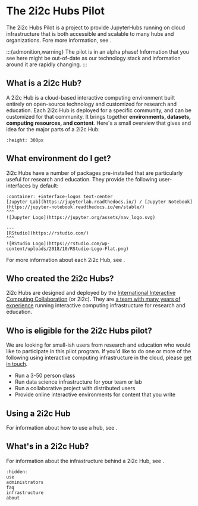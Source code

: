 # The 2i2c Hubs Pilot

The 2i2c Hubs Pilot is a project to provide JupyterHubs running on cloud infrastructure that is both accessible and scalable to many hubs and organizations. Fore more information, see [](about-the-project).

:::{admonition,warning} The pilot is in an alpha phase!
Information that you see here might be out-of-date as our technology stack and information around it are rapidly changing.
:::

## What is a 2i2c Hub?

A 2i2c Hub is a cloud-based interactive computing environment built entirely on open-source technology and customized for research and education. Each 2i2c Hub is deployed for a specific community, and can be customized for that community.
It brings together **environments, datasets, computing resources, and content**. Here's a small overview that gives and idea for the major parts of a 2i2c Hub:

```{image} https://2i2c.org/img/2i2c-hub-overview.png
:height: 300px
```

## What environment do I get?

2i2c Hubs have a number of packages pre-installed that are particularly useful for research and education. They provide the following user-interfaces by default:

```{panels}
:container: +interface-logos text-center
[Jupyter Lab](https://jupyterlab.readthedocs.io/) / [Jupyter Notebook](https://jupyter-notebook.readthedocs.io/en/stable/)
^^^
![Jupyter Logo](https://jupyter.org/assets/nav_logo.svg)

---
[RStudio](https://rstudio.com/)
^^^
![RStudio Logo](https://rstudio.com/wp-content/uploads/2018/10/RStudio-Logo-Flat.png)
```

For more information about each 2i2c Hub, see [](infrastructure.md).

## Who created the 2i2c Hubs?

2i2c Hubs are designed and deployed by the [International Interactive Computing Collaboration](https://2i2c.org) (or 2i2c). They are [a team with many years of experience](https://2i2c.org/about/) running interactive computing infrastructure for research and education.

## Who is eligible for the 2i2c Hubs pilot?

We are looking for small-ish users from research and education who would like to participate in this pilot program. If you'd like to do one or more of the following using interactive computing infrastructure in the cloud, please [get in touch](https://2i2c.org/#contact).

- Run a 3-50 person class
- Run data science infrastructure for your team or lab
- Run a collaborative project with distributed users
- Provide online interactive environments for content that you write

## Using a 2i2c Hub

For information about how to use a hub, see [](use.md).

## What's in a 2i2c Hub?

For information about the infrastructure behind a 2i2c Hub, see [](infrastructure.md).

```{toctree}
:hidden:
use
administrators
faq
infrastructure
about
```

